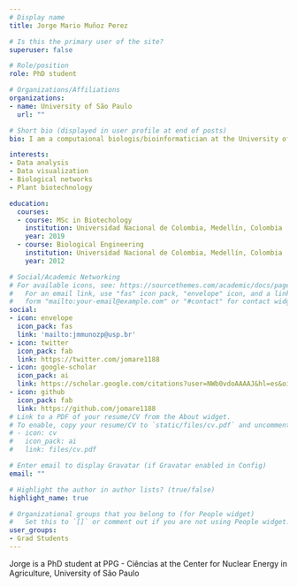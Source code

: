 ```yaml
---
# Display name
title: Jorge Mario Muñoz Perez

# Is this the primary user of the site?
superuser: false

# Role/position
role: PhD student

# Organizations/Affiliations
organizations:
- name: University of São Paulo
  url: ""

# Short bio (displayed in user profile at end of posts)
bio: I am a computaional biologis/bioinformatician at the University of São Paulo, Campus Lui de Queiroz.

interests:
- Data analysis 
- Data visualization
- Biological networks
- Plant biotechnology

education:
  courses:
  - course: MSc in Biotechology
    institution: Universidad Nacional de Colombia, Medellín, Colombia
    year: 2019
  - course: Biological Engineering
    institution: Universidad Nacional de Colombia, Medellín, Colombia
    year: 2012

# Social/Academic Networking
# For available icons, see: https://sourcethemes.com/academic/docs/page-builder/#icons
#   For an email link, use "fas" icon pack, "envelope" icon, and a link in the
#   form "mailto:your-email@example.com" or "#contact" for contact widget.
social:
- icon: envelope
  icon_pack: fas
  link: 'mailto:jmmunozp@usp.br'
- icon: twitter
  icon_pack: fab
  link: https://twitter.com/jomare1188
- icon: google-scholar
  icon_pack: ai
  link: https://scholar.google.com/citations?user=NWb0vdoAAAAJ&hl=es&oi=sra
- icon: github
  icon_pack: fab
  link: https://github.com/jomare1188
# Link to a PDF of your resume/CV from the About widget.
# To enable, copy your resume/CV to `static/files/cv.pdf` and uncomment the lines below.
# - icon: cv
#   icon_pack: ai
#   link: files/cv.pdf

# Enter email to display Gravatar (if Gravatar enabled in Config)
email: ""

# Highlight the author in author lists? (true/false)
highlight_name: true

# Organizational groups that you belong to (for People widget)
#   Set this to `[]` or comment out if you are not using People widget.
user_groups:
- Grad Students
---
```


Jorge is a PhD student at PPG - Ciências at the Center for Nuclear Energy in Agriculture, University of São Paulo
